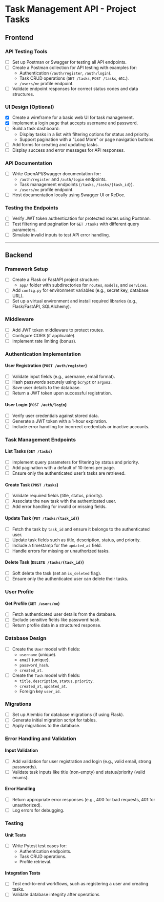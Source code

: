 # Task Management API - Project Tasks

## Frontend

### API Testing Tools
- [ ] Set up Postman or Swagger for testing all API endpoints.
- [ ] Create a Postman collection for API testing with examples for:
  - Authentication (`/auth/register`, `/auth/login`).
  - Task CRUD operations (`GET /tasks`, `POST /tasks`, etc.).
  - `/users/me` profile endpoint.
- [ ] Validate endpoint responses for correct status codes and data structures.

### UI Design (Optional)
- [x] Create a wireframe for a basic web UI for task management.
- [x] Implement a login page that accepts username and password.
- [ ] Build a task dashboard:
  - Display tasks in a list with filtering options for status and priority.
  - Support pagination with a "Load More" or page navigation buttons.
- [ ] Add forms for creating and updating tasks.
- [ ] Display success and error messages for API responses.

### API Documentation
- [ ] Write OpenAPI/Swagger documentation for:
  - `/auth/register` and `/auth/login` endpoints.
  - Task management endpoints (`/tasks`, `/tasks/{task_id}`).
  - `/users/me` profile endpoint.
- [ ] Host documentation locally using Swagger UI or ReDoc.

### Testing the Endpoints
- [ ] Verify JWT token authentication for protected routes using Postman.
- [ ] Test filtering and pagination for `GET /tasks` with different query parameters.
- [ ] Simulate invalid inputs to test API error handling.

---

## Backend

### Framework Setup
- [ ] Create a Flask or FastAPI project structure:
  - `app/` folder with subdirectories for `routes`, `models`, and `services`.
- [ ] Add `config.py` for environment variables (e.g., secret key, database URL).
- [ ] Set up a virtual environment and install required libraries (e.g., Flask/FastAPI, SQLAlchemy).

### Middleware
- [ ] Add JWT token middleware to protect routes.
- [ ] Configure CORS (if applicable).
- [ ] Implement rate limiting (bonus).

### Authentication Implementation
#### User Registration (`POST /auth/register`)
- [ ] Validate input fields (e.g., username, email format).
- [ ] Hash passwords securely using `bcrypt` or `argon2`.
- [ ] Save user details to the database.
- [ ] Return a JWT token upon successful registration.

#### User Login (`POST /auth/login`)
- [ ] Verify user credentials against stored data.
- [ ] Generate a JWT token with a 1-hour expiration.
- [ ] Include error handling for incorrect credentials or inactive accounts.

### Task Management Endpoints
#### List Tasks (`GET /tasks`)
- [ ] Implement query parameters for filtering by status and priority.
- [ ] Add pagination with a default of 10 items per page.
- [ ] Ensure only the authenticated user’s tasks are retrieved.

#### Create Task (`POST /tasks`)
- [ ] Validate required fields (title, status, priority).
- [ ] Associate the new task with the authenticated user.
- [ ] Add error handling for invalid or missing fields.

#### Update Task (`PUT /tasks/{task_id}`)
- [ ] Fetch the task by `task_id` and ensure it belongs to the authenticated user.
- [ ] Update task fields such as title, description, status, and priority.
- [ ] Include a timestamp for the `updated_at` field.
- [ ] Handle errors for missing or unauthorized tasks.

#### Delete Task (`DELETE /tasks/{task_id}`)
- [ ] Soft delete the task (set an `is_deleted` flag).
- [ ] Ensure only the authenticated user can delete their tasks.

### User Profile
#### Get Profile (`GET /users/me`)
- [ ] Fetch authenticated user details from the database.
- [ ] Exclude sensitive fields like password hash.
- [ ] Return profile data in a structured response.

### Database Design
- [ ] Create the `User` model with fields:
  - `username` (unique).
  - `email` (unique).
  - `password_hash`.
  - `created_at`.
- [ ] Create the `Task` model with fields:
  - `title`, `description`, `status`, `priority`.
  - `created_at`, `updated_at`.
  - Foreign key `user_id`.

### Migrations
- [ ] Set up Alembic for database migrations (if using Flask).
- [ ] Generate initial migration script for tables.
- [ ] Apply migrations to the database.

### Error Handling and Validation
#### Input Validation
- [ ] Add validation for user registration and login (e.g., valid email, strong passwords).
- [ ] Validate task inputs like title (non-empty) and status/priority (valid enums).

#### Error Handling
- [ ] Return appropriate error responses (e.g., 400 for bad requests, 401 for unauthorized).
- [ ] Log errors for debugging.

### Testing
#### Unit Tests
- [ ] Write Pytest test cases for:
  - Authentication endpoints.
  - Task CRUD operations.
  - Profile retrieval.

#### Integration Tests
- [ ] Test end-to-end workflows, such as registering a user and creating tasks.
- [ ] Validate database integrity after operations.